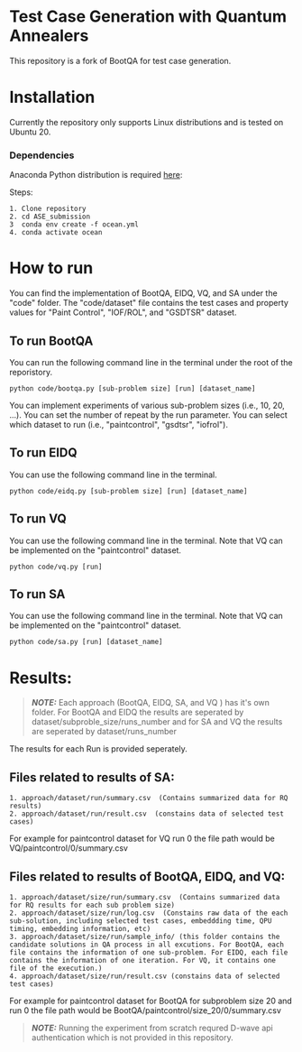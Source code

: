 # Test Case Generation with Quantum Annealers
This repository is a fork of BootQA for test case generation.

# Installation
Currently the repository only supports Linux distributions and is tested on Ubuntu 20.

### Dependencies

Anaconda Python distribution is required [here](https://www.anaconda.com/products/distribution):

Steps:

    1. Clone repository
    2. cd ASE_submission
    3  conda env create -f ocean.yml
    4. conda activate ocean
 
 # How to run
 You can find the implementation of BootQA, EIDQ, VQ, and SA under the "code" folder. The "code/dataset" file contains the test cases and property values for "Paint Control", "IOF/ROL", and "GSDTSR" dataset.
 
 ## To run BootQA
 You can run the following command line in the terminal under the root of the reporistory.
 ```
 python code/bootqa.py [sub-problem size] [run] [dataset_name]
 ```
 You can implement experiments of various sub-problem sizes (i.e., 10, 20, ...). You can set the number of repeat by the run parameter. You can select which dataset to run (i.e., "paintcontrol", "gsdtsr", "iofrol").
 
## To run EIDQ
You can use the following command line in the terminal.
 ```
 python code/eidq.py [sub-problem size] [run] [dataset_name]
 ```
## To run VQ
You can use the following command line in the terminal. Note that VQ can be implemented on the "paintcontrol" dataset.
 ```
 python code/vq.py [run]
 ```
 
## To run SA
You can use the following command line in the terminal. Note that VQ can be implemented on the "paintcontrol" dataset.
 ```
 python code/sa.py [run] [dataset_name]
 ```
 
# Results:
> **_NOTE:_** Each approach (BootQA, EIDQ, SA, and VQ ) has it's own folder. For BootQA and EIDQ the results are seperated by dataset/subproble_size/runs_number and for SA and VQ the results are seperated by dataset/runs_number

The results for each Run is provided seperately.
## Files related to results of SA:

    1. approach/dataset/run/summary.csv  (Contains summarized data for RQ results)
    2. approach/dataset/run/result.csv  (constains data of selected test cases)
For example for paintcontrol dataset for VQ run 0 the file path would be VQ/paintcontrol/0/summary.csv

## Files related to results of BootQA, EIDQ, and VQ:

    1. approach/dataset/size/run/summary.csv  (Contains summarized data for RQ results for each sub problem size)
    2. approach/dataset/size/run/log.csv  (Constains raw data of the each sub-solution, including selected test cases, embeddding time, QPU timing, embedding information, etc)
    3. approach/dataset/size/run/sample_info/ (this folder contains the candidate solutions in QA process in all excutions. For BootQA, each file contains the information of one sub-problem. For EIDQ, each file contains the information of one iteration. For VQ, it contains one file of the execution.)
    4. approach/dataset/size/run/result.csv (constains data of selected test cases)
For example for paintcontrol dataset for BootQA for subproblem size 20 and run 0 the file path would be BootQA/paintcontrol/size_20/0/summary.csv

> **_NOTE:_** Running the experiment from scratch requred D-wave api authentication which is not provided in this repository.
